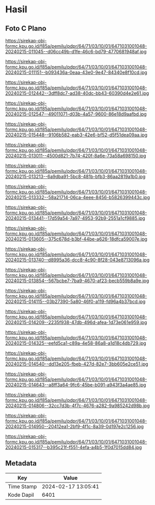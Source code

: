 # Hasil

## Foto C Plano

https://sirekap-obj-formc.kpu.go.id/f85a/pemilu/pdpr/64/71/03/10/01/6471031001048-20240215-011045--d06cc49b-d1fe-46c6-bd79-4770681948af.jpg

https://sirekap-obj-formc.kpu.go.id/f85a/pemilu/pdpr/64/71/03/10/01/6471031001048-20240215-011151--b093436a-0eaa-43e0-9e47-84340e8f10cd.jpg

https://sirekap-obj-formc.kpu.go.id/f85a/pemilu/pdpr/64/71/03/10/01/6471031001048-20240215-012442--3dff8dc7-ad38-40dc-bb43-60390d4e2e61.jpg

https://sirekap-obj-formc.kpu.go.id/f85a/pemilu/pdpr/64/71/03/10/01/6471031001048-20240215-012547--49011071-d03b-4a57-9600-86e18d9aafbd.jpg

https://sirekap-obj-formc.kpu.go.id/f85a/pemilu/pdpr/64/71/03/10/01/6471031001048-20240215-015448--9106b582-eab3-42e6-bf52-d5f51dea09aa.jpg

https://sirekap-obj-formc.kpu.go.id/f85a/pemilu/pdpr/64/71/03/10/01/6471031001048-20240215-013011--4500d821-7b74-420f-8a6e-73a58a698150.jpg

https://sirekap-obj-formc.kpu.go.id/f85a/pemilu/pdpr/64/71/03/10/01/6471031001048-20240215-013213--6a9dba91-5bc8-481b-bfb3-86aa2819a1b0.jpg

https://sirekap-obj-formc.kpu.go.id/f85a/pemilu/pdpr/64/71/03/10/01/6471031001048-20240215-013332--58a21714-06ca-4eee-8456-b5826399443c.jpg

https://sirekap-obj-formc.kpu.go.id/f85a/pemilu/pdpr/64/71/03/10/01/6471031001048-20240215-013441--17d59a54-7a97-4953-92b9-2551a1cf9885.jpg

https://sirekap-obj-formc.kpu.go.id/f85a/pemilu/pdpr/64/71/03/10/01/6471031001048-20240215-013605--375c678d-b3bf-44be-a626-18dfca59007e.jpg

https://sirekap-obj-formc.kpu.go.id/f85a/pemilu/pdpr/64/71/03/10/01/6471031001048-20240215-013740--d8995a36-dcc8-4c90-8f28-043e8713096a.jpg

https://sirekap-obj-formc.kpu.go.id/f85a/pemilu/pdpr/64/71/03/10/01/6471031001048-20240215-013854--567bcbe7-7ba9-4670-af23-becb559b8a9e.jpg

https://sirekap-obj-formc.kpu.go.id/f85a/pemilu/pdpr/64/71/03/10/01/6471031001048-20240215-014115--03b27390-5a80-46f0-a119-fd96a4b37bcd.jpg

https://sirekap-obj-formc.kpu.go.id/f85a/pemilu/pdpr/64/71/03/10/01/6471031001048-20240215-014209--2235f938-47db-496d-afea-1d73e061e959.jpg

https://sirekap-obj-formc.kpu.go.id/f85a/pemilu/pdpr/64/71/03/10/01/6471031001048-20240215-014325--eefd5ca1-c89a-4e58-86a8-a1d18c4db729.jpg

https://sirekap-obj-formc.kpu.go.id/f85a/pemilu/pdpr/64/71/03/10/01/6471031001048-20240215-014540--dd13e205-fbeb-427d-82e7-3bb605e2ce51.jpg

https://sirekap-obj-formc.kpu.go.id/f85a/pemilu/pdpr/64/71/03/10/01/6471031001048-20240215-014643--a8ff3a64-9fc6-45be-b091-a943f3a4ae85.jpg

https://sirekap-obj-formc.kpu.go.id/f85a/pemilu/pdpr/64/71/03/10/01/6471031001048-20240215-014806--32cc7d3b-4f7c-4676-a282-9a985242d98b.jpg

https://sirekap-obj-formc.kpu.go.id/f85a/pemilu/pdpr/64/71/03/10/01/6471031001048-20240215-014950--20412ea1-2bf9-4f1c-8a39-0d197e2c1256.jpg

https://sirekap-obj-formc.kpu.go.id/f85a/pemilu/pdpr/64/71/03/10/01/6471031001048-20240215-015317--b395c21f-f551-4efa-a4b5-1f0d7015dd84.jpg


## Metadata

| Key        | Value               |
| ---------- | ------------------- |
| Time Stamp | 2024-02-17 13:05:41 |
| Kode Dapil | 6401                |



